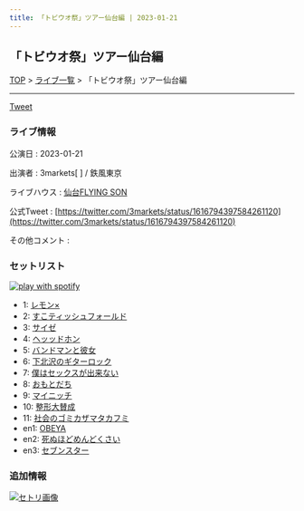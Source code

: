 ```yaml
---
title: 「トビウオ祭」ツアー仙台編 | 2023-01-21
---
```

## 「トビウオ祭」ツアー仙台編

[TOP](/setlist/) > [ライブ一覧](lives.html) > 「トビウオ祭」ツアー仙台編

___

<a href="https://twitter.com/share?ref_src=twsrc%5Etfw" data-text="3markets[ ]セットリスト > 「トビウオ祭」ツアー仙台編" class="twitter-share-button" data-via="3markets" data-hashtags="3markets" data-related="3markets" data-show-count="false">Tweet</a>

### ライブ情報

公演日
:    2023-01-21

出演者
:    3markets[ ] / 鉄風東京

ライブハウス
:    [仙台FLYING SON](livehouse018.html)

公式Tweet
:    [https://twitter.com/3markets/status/1616794397584261120](https://twitter.com/3markets/status/1616794397584261120)

その他コメント
:    

### セットリスト


[![play with spotify](images/spotify-icon.png)](https://open.spotify.com/playlist/1QJXYPgs22xdZuFc8xnU9B)



*  1: [レモン×](song003.html)
*  2: [すこティッシュフォールド](song045.html)
*  3: [サイゼ](song004.html)
*  4: [ヘッッドホン](song030.html)
*  5: [バンドマンと彼女](song009.html)
*  6: [下北沢のギターロック](song015.html)
*  7: [僕はセックスが出来ない](song006.html)
*  8: [おもとだち](song033.html)
*  9: [マイニッチ](song046.html)
*  10: [整形大賛成](song005.html)
*  11: [社会のゴミカザマタカフミ](song002.html)
*  en1: [OBEYA](song021.html)
*  en2: [死ぬほどめんどくさい](song018.html)
*  en3: [セブンスター](song020.html)


### 追加情報

[![セトリ画像](images/050.jpg)](images/050.jpg)





<script async src="https://platform.twitter.com/widgets.js" charset="utf-8"></script>